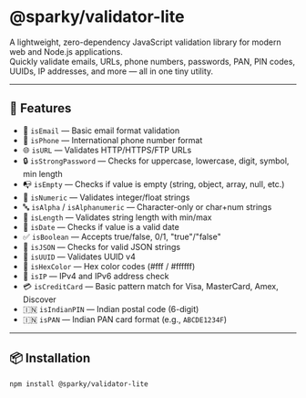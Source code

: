 # @sparky/validator-lite

A lightweight, zero-dependency JavaScript validation library for modern web and Node.js applications.  
Quickly validate emails, URLs, phone numbers, passwords, PAN, PIN codes, UUIDs, IP addresses, and more — all in one tiny utility.

---

## 🚀 Features

- 📧 `isEmail` — Basic email format validation
- 📱 `isPhone` — International phone number format
- 🌐 `isURL` — Validates HTTP/HTTPS/FTP URLs
- 🔒 `isStrongPassword` — Checks for uppercase, lowercase, digit, symbol, min length
- 📭 `isEmpty` — Checks if value is empty (string, object, array, null, etc.)
- 🔢 `isNumeric` — Validates integer/float strings
- 🔤 `isAlpha` / `isAlphanumeric` — Character-only or char+num strings
- 📏 `isLength` — Validates string length with min/max
- 📅 `isDate` — Checks if value is a valid date
- ✅ `isBoolean` — Accepts true/false, 0/1, "true"/"false"
- 🧾 `isJSON` — Checks for valid JSON strings
- 🧬 `isUUID` — Validates UUID v4
- 🎨 `isHexColor` — Hex color codes (#fff / #ffffff)
- 🧠 `isIP` — IPv4 and IPv6 address check
- 💳 `isCreditCard` — Basic pattern match for Visa, MasterCard, Amex, Discover
- 🇮🇳 `isIndianPIN` — Indian postal code (6-digit)
- 🇮🇳 `isPAN` — Indian PAN card format (e.g., `ABCDE1234F`)

---

## 📦 Installation

```bash
npm install @sparky/validator-lite
